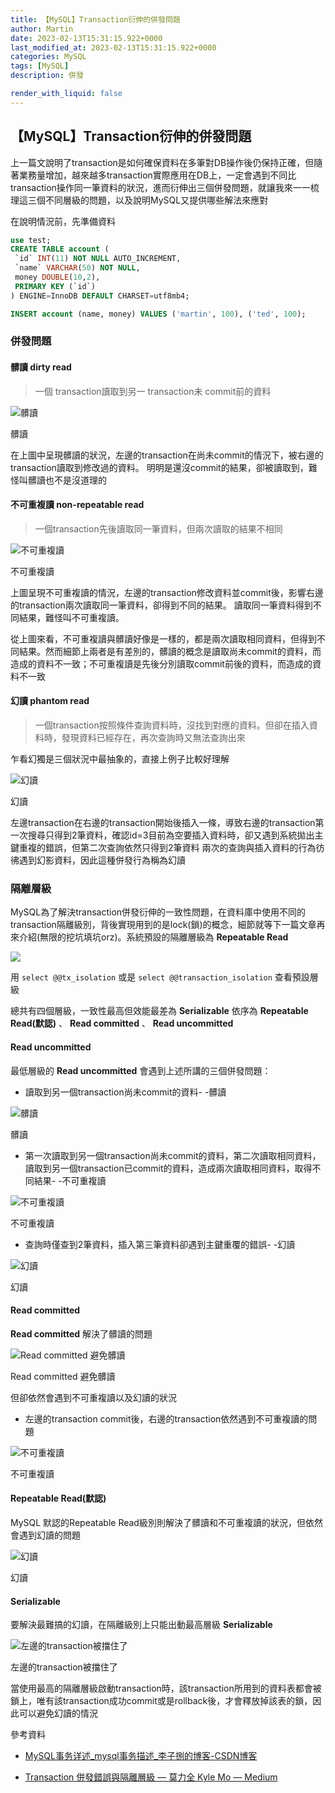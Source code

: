 ```yaml
---
title: 【MySQL】Transaction衍伸的併發問題
author: Martin
date: 2023-02-13T15:31:15.922+0000
last_modified_at: 2023-02-13T15:31:15.922+0000
categories: MySQL
tags: [MySQL]
description: 併發

render_with_liquid: false
---
```


## 【MySQL】Transaction衍伸的併發問題

上一篇文說明了transaction是如何確保資料在多筆對DB操作後仍保持正確，但隨著業務量增加，越來越多transaction實際應用在DB上，一定會遇到不同比transaction操作同一筆資料的狀況，進而衍伸出三個併發問題，就讓我來一一梳理這三個不同層級的問題，以及說明MySQL又提供哪些解法來應對

在說明情況前，先準備資料
```sql
use test;
CREATE TABLE account (
 `id` INT(11) NOT NULL AUTO_INCREMENT,
 `name` VARCHAR(50) NOT NULL,
 money DOUBLE(10,2),
 PRIMARY KEY (`id`)
) ENGINE=InnoDB DEFAULT CHARSET=utf8mb4;

INSERT account (name, money) VALUES ('martin', 100), ('ted', 100);
```
### 併發問題
#### 髒讀 dirty read


> 一個 transaction讀取到另一 transaction未 commit前的資料 

![髒讀](/assets/e575b062ea7f/1*19FofvyDvH1ApHRS0sC9Ew.png)

髒讀

在上圖中呈現髒讀的狀況，左邊的transaction在尚未commit的情況下，被右邊的transaction讀取到修改過的資料。
明明是還沒commit的結果，卻被讀取到，難怪叫髒讀也不是沒道理的
#### 不可重複讀 non\-repeatable read


> 一個transaction先後讀取同一筆資料，但兩次讀取的結果不相同 






![不可重複讀](/assets/e575b062ea7f/1*L222m6d50lz7_Oi0mTq0Gg.png)

不可重複讀

上圖呈現不可重複讀的情況，左邊的transaction修改資料並commit後，影響右邊的transaction兩次讀取同一筆資料，卻得到不同的結果。
讀取同一筆資料得到不同結果，難怪叫不可重複讀。

從上圖來看，不可重複讀與髒讀好像是一樣的，都是兩次讀取相同資料，但得到不同結果。然而細節上兩者是有差別的，髒讀的概念是讀取尚未commit的資料，而造成的資料不一致；不可重複讀是先後分別讀取commit前後的資料，而造成的資料不一致
#### 幻讀 phantom read


> 一個transaction按照條件查詢資料時，沒找到對應的資料。但卻在插入資料時，發現資料已經存在，再次查詢時又無法查詢出來 





乍看幻獨是三個狀況中最抽象的，直接上例子比較好理解


![幻讀](/assets/e575b062ea7f/1*_BtmsE2jvrY6Aznq8_zpJg.png)

幻讀

左邊transaction在右邊的transaction開始後插入一條，導致右邊的transaction第一次搜尋只得到2筆資料，確認id=3目前為空要插入資料時，卻又遇到系統拋出主鍵重複的錯誤，但第二次查詢依然只得到2筆資料
兩次的查詢與插入資料的行為彷彿遇到幻影資料，因此這種併發行為稱為幻讀
### 隔離層級

MySQL為了解決transaction併發衍伸的一致性問題，在資料庫中使用不同的transaction隔離級別，背後實現用到的是lock\(鎖\)的概念，細節就等下一篇文章再來介紹\(無限的挖坑填坑orz\)。系統預設的隔離層級為 **Repeatable Read**


![](/assets/e575b062ea7f/1*W6dDuprFjENWWBBTOzCjyg.png)


用 `select @@tx_isolation` 或是 `select @@transaction_isolation` 查看預設層級

總共有四個層級，一致性最高但效能最差為 **Serializable** 依序為 **Repeatable Read\(默認\)** 、 **Read committed** 、 **Read uncommitted**
#### **Read uncommitted**

最低層級的 **Read uncommitted** 會遇到上述所講的三個併發問題：
- 讀取到另一個transaction尚未commit的資料\- \-髒讀



![髒讀](/assets/e575b062ea7f/1*wAK2aUoLNyD45mk_HDsd6g.png)

髒讀
- 第一次讀取到另一個transaction尚未commit的資料，第二次讀取相同資料，讀取到另一個transaction已commit的資料，造成兩次讀取相同資料，取得不同結果\- \-不可重複讀



![不可重複讀](/assets/e575b062ea7f/1*ptYzV2DX6CgFWrZAqOFJAQ.png)

不可重複讀
- 查詢時僅查到2筆資料，插入第三筆資料卻遇到主鍵重覆的錯誤\- \-幻讀



![幻讀](/assets/e575b062ea7f/1*eqm0QwRmAdWFNXXdhgJzeA.png)

幻讀
#### **Read committed**

**Read committed** 解決了髒讀的問題


![Read committed 避免髒讀](/assets/e575b062ea7f/1*nV9widq3PfORvfgGDKwJ1g.png)

Read committed 避免髒讀

但卻依然會遇到不可重複讀以及幻讀的狀況
- 左邊的transaction commit後，右邊的transaction依然遇到不可重複讀的問題



![不可重複讀](/assets/e575b062ea7f/1*gUWoJF9s8XCZjM2C3ZS-hQ.png)

不可重複讀
#### **Repeatable Read\(默認\)**

MySQL 默認的Repeatable Read級別則解決了髒讀和不可重複讀的狀況，但依然會遇到幻讀的問題


![幻讀](/assets/e575b062ea7f/1*_BtmsE2jvrY6Aznq8_zpJg.png)

幻讀
#### **Serializable**

要解決最難搞的幻讀，在隔離級別上只能出動最高層級 **Serializable**


![左邊的transaction被擋住了](/assets/e575b062ea7f/1*3QNthSt1xTpV4YRAjB4TRw.png)

左邊的transaction被擋住了

當使用最高的隔離層級啟動transaction時，該transaction所用到的資料表都會被鎖上，唯有該transaction成功commit或是rollback後，才會釋放掉該表的鎖，因此可以避免幻讀的情況

參考資料

- [MySQL事务详述\_mysql事务描述\_李子捌的博客\-CSDN博客](https://liziba.blog.csdn.net/article/details/123221453)

- [Transaction 併發錯誤與隔離層級 — 莫力全 Kyle Mo — Medium](https://oldmo860617.medium.com/transaction-%E4%BD%B5%E7%99%BC%E9%8C%AF%E8%AA%A4%E8%88%87%E9%9A%94%E9%9B%A2%E5%B1%A4%E7%B4%9A-51b8af6178ae)




